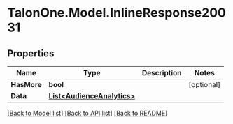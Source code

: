 # TalonOne.Model.InlineResponse20031
## Properties

Name | Type | Description | Notes
------------ | ------------- | ------------- | -------------
**HasMore** | **bool** |  | [optional] 
**Data** | [**List&lt;AudienceAnalytics&gt;**](AudienceAnalytics.md) |  | 

[[Back to Model list]](../README.md#documentation-for-models) [[Back to API list]](../README.md#documentation-for-api-endpoints) [[Back to README]](../README.md)

